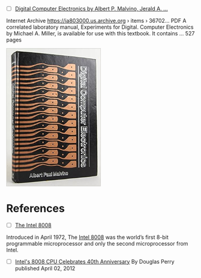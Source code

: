 

- [ ] [Digital Computer Electronics by Albert P. Malvino, Jerald A. ...](https://ia803000.us.archive.org/8/items/367026792DigitalComputerElectronicsAlbertPaulMalvinoAndJeraldABrownPdf1/367026792-Digital-Computer-Electronics-Albert-Paul-Malvino-and-Jerald-A-Brown-pdf%20%281%29.pdf)

Internet Archive
https://ia803000.us.archive.org › items › 36702...
PDF
A correlated laboratory manual, Experiments for Digital. Computer Electronics by Michael A. Miller, is available for use with this textbook. It contains ...
527 pages

<img src=../images/51ZEEx-peGL._SX340_BO1,204,203,200_.jpg width=50% height=50% > </img>

# References

- [ ] [The Intel 8008](https://www.intel.com/content/www/us/en/history/virtual-vault/articles/the-8008.html)

Introduced in April 1972, The [Intel 8008](https://en.wikipedia.org/wiki/Intel_8008) was the world’s first 8-bit programmable microprocessor and only the second microprocessor from Intel. 

- [ ] [Intel's 8008 CPU Celebrates 40th Anniversary](https://www.tomshardware.com/news/intel-8008-cpu-processor-anniversary,15176.html)
By Douglas Perry published April 02, 2012
